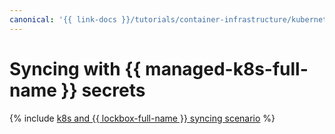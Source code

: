```yaml
---
canonical: '{{ link-docs }}/tutorials/container-infrastructure/kubernetes-lockbox-secrets'
---
```


# Syncing with {{ managed-k8s-full-name }} secrets

{% include [k8s and {{ lockbox-full-name }}  syncing scenario](../../../_tutorials/containers/kubernetes-lockbox-secrets.md) %}
